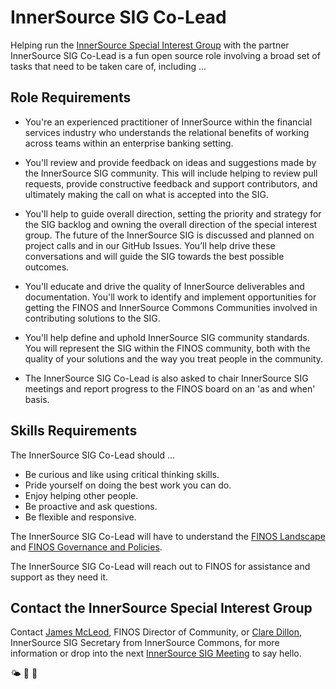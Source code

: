 # InnerSource SIG Co-Lead 
Helping run the [InnerSource Special Interest Group](https://github.com/finos/innersource) with the partner InnerSource SIG Co-Lead is a fun open source role involving a broad set of tasks that need to be taken care of, including ...

## Role Requirements

- You're an experienced practitioner of InnerSource within the financial services industry who understands the relational benefits of working across teams within an enterprise banking setting.

- You'll review and provide feedback on ideas and suggestions made by the InnerSource SIG community. This will include helping to review pull requests, provide constructive feedback and support contributors, and ultimately making the call on what is accepted into the SIG.

- You'll help to guide overall direction, setting the priority and strategy for the SIG backlog and owning the overall direction of the special interest group. The future of the InnerSource SIG is discussed and planned on project calls and in our GitHub Issues. You’ll help drive these conversations and will guide the SIG towards the best possible outcomes.

- You'll educate and drive the quality of InnerSource deliverables and documentation. You'll work to identify and implement opportunities for getting the FINOS and InnerSource Commons Communities involved in contributing solutions to the SIG.

- You'll help define and uphold InnerSource SIG community standards. You will represent the SIG within the FINOS community, both with the quality of your solutions and the way you treat people in the community.

- The InnerSource SIG Co-Lead is also asked to chair InnerSource SIG meetings and report progress to the FINOS board on an 'as and when' basis.

## Skills Requirements

The InnerSource SIG Co-Lead should ... 

- Be curious and like using critical thinking skills.
- Pride yourself on doing the best work you can do. 
- Enjoy helping other people.
- Be proactive and ask questions.
- Be flexible and responsive.
 
The InnerSource SIG Co-Lead will have to understand the [FINOS Landscape](https://landscape.finos.org) and [FINOS Governance and Policies](https://github.com/finos/community/tree/master/governance). 

The InnerSource SIG Co-Lead will reach out to FINOS for assistance and support as they need it.

## Contact the InnerSource Special Interest Group

Contact [James McLeod](james@finos.org), FINOS Director of Community, or [Clare Dillon](clare.dillon@live.ie), InnerSource SIG Secretary from InnerSource Commons, for more information or drop into the next [InnerSource SIG Meeting](https://github.com/finos/innersource/issues?q=label%3Ameeting+) to say hello.

🌤 🚀 🤖